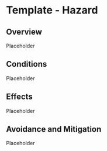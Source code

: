 # Template - Hazard

## Overview

Placeholder

## Conditions

Placeholder

## Effects

Placeholder

## Avoidance and Mitigation

Placeholder